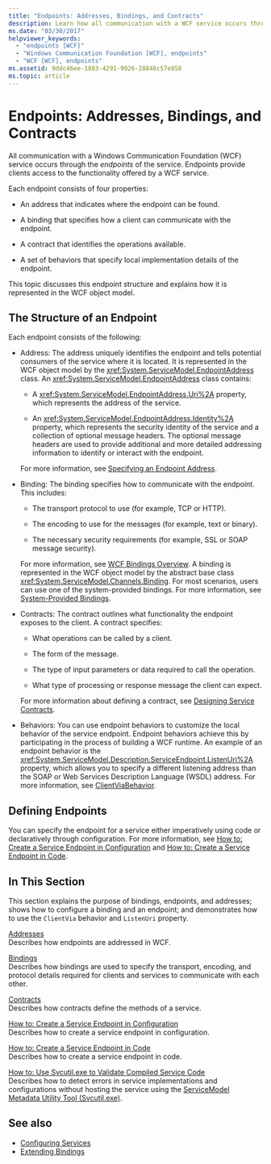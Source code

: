 ```yaml
---
title: "Endpoints: Addresses, Bindings, and Contracts"
description: Learn how all communication with a WCF service occurs through the service endpoints, which provide clients access to the functionality offered by the service.
ms.date: "03/30/2017"
helpviewer_keywords:
  - "endpoints [WCF]"
  - "Windows Communication Foundation [WCF], endpoints"
  - "WCF [WCF], endpoints"
ms.assetid: 9ddc46ee-1883-4291-9926-28848c57e858
ms.topic: article
---
```

# Endpoints: Addresses, Bindings, and Contracts

All communication with a Windows Communication Foundation (WCF) service occurs through the *endpoints* of the service. Endpoints provide clients access to the functionality offered by a WCF service.

Each endpoint consists of four properties:

- An address that indicates where the endpoint can be found.

- A binding that specifies how a client can communicate with the endpoint.

- A contract that identifies the operations available.

- A set of behaviors that specify local implementation details of the endpoint.

This topic discusses this endpoint structure and explains how it is represented in the WCF object model.

## The Structure of an Endpoint

Each endpoint consists of the following:

- Address: The address uniquely identifies the endpoint and tells potential consumers of the service where it is located. It is represented in the WCF object model by the <xref:System.ServiceModel.EndpointAddress> class. An <xref:System.ServiceModel.EndpointAddress> class contains:

  - A <xref:System.ServiceModel.EndpointAddress.Uri%2A> property, which represents the address of the service.

  - An <xref:System.ServiceModel.EndpointAddress.Identity%2A> property, which represents the security identity of the service and a collection of optional message headers. The optional message headers are used to provide additional and more detailed addressing information to identify or interact with the endpoint.

  For more information, see [Specifying an Endpoint Address](../specifying-an-endpoint-address.md).

- Binding: The binding specifies how to communicate with the endpoint. This includes:

  - The transport protocol to use (for example, TCP or HTTP).

  - The encoding to use for the messages (for example, text or binary).

  - The necessary security requirements (for example, SSL or SOAP message security).

  For more information, see [WCF Bindings Overview](../bindings-overview.md). A binding is represented in the WCF object model by the abstract base class <xref:System.ServiceModel.Channels.Binding>. For most scenarios, users can use one of the system-provided bindings. For more information, see [System-Provided Bindings](../system-provided-bindings.md).

- Contracts: The contract outlines what functionality the endpoint exposes to the client. A contract specifies:

  - What operations can be called by a client.

  - The form of the message.

  - The type of input parameters or data required to call the operation.

  - What type of processing or response message the client can expect.

  For more information about defining a contract, see [Designing Service Contracts](../designing-service-contracts.md).

- Behaviors: You can use endpoint behaviors to customize the local behavior of the service endpoint. Endpoint behaviors achieve this by participating in the process of building a WCF runtime. An example of an endpoint behavior is the <xref:System.ServiceModel.Description.ServiceEndpoint.ListenUri%2A> property, which allows you to specify a different listening address than the SOAP or Web Services Description Language (WSDL) address. For more information, see [ClientViaBehavior](../diagnostics/wmi/clientviabehavior.md).

## Defining Endpoints

You can specify the endpoint for a service either imperatively using code or declaratively through configuration. For more information, see [How to: Create a Service Endpoint in Configuration](how-to-create-a-service-endpoint-in-configuration.md) and [How to: Create a Service Endpoint in Code](how-to-create-a-service-endpoint-in-code.md).

## In This Section

This section explains the purpose of bindings, endpoints, and addresses; shows how to configure a binding and an endpoint; and demonstrates how to use the `ClientVia` behavior and `ListenUri` property.

[Addresses](endpoint-addresses.md)\
Describes how endpoints are addressed in WCF.

[Bindings](bindings.md)\
Describes how bindings are used to specify the transport, encoding, and protocol details required for clients and services to communicate with each other.

[Contracts](contracts.md)\
Describes how contracts define the methods of a service.

[How to: Create a Service Endpoint in Configuration](how-to-create-a-service-endpoint-in-configuration.md)\
Describes how to create a service endpoint in configuration.

[How to: Create a Service Endpoint in Code](how-to-create-a-service-endpoint-in-code.md)\
Describes how to create a service endpoint in code.

[How to: Use Svcutil.exe to Validate Compiled Service Code](how-to-use-svcutil-exe-to-validate-compiled-service-code.md)\
Describes how to detect errors in service implementations and configurations without hosting the service using the [ServiceModel Metadata Utility Tool (Svcutil.exe)](../servicemodel-metadata-utility-tool-svcutil-exe.md).

## See also

- [Configuring Services](../configuring-services.md)
- [Extending Bindings](../extending/extending-bindings.md)
